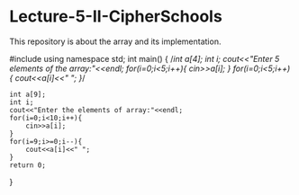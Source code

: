 # Lecture-5-II-CipherSchools
This repository is about the array and its implementation.


#include<iostream>
using namespace std;
int main()
{
	/*int a[4];
	int i;
	cout<<"Enter 5 elements of the array:"<<endl;
	for(i=0;i<5;i++){
		cin>>a[i];
	}
	for(i=0;i<5;i++){
		cout<<a[i]<<" ";
	}*/
	
	
	
	int a[9];
	int i;
	cout<<"Enter the elements of array:"<<endl;
	for(i=0;i<10;i++){
		cin>>a[i];
	}
	for(i=9;i>=0;i--){
		cout<<a[i]<<" ";
	}
	return 0;
}
